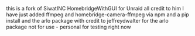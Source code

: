 this is a fork of SiwatINC HomebridgeWithGUI for Unraid
all credit to him
I have just added ffmpeg and homebridge-camera-ffmpeg via npm
and a pip install and the arlo package with credit to
jeffreydwalter for the arlo package
not for use - personal for testing right now
